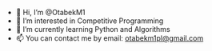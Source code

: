 - 👋 Hi, I’m @OtabekM1
- 👀 I’m interested in Competitive Programming
- 🌱 I’m currently learning Python and Algorithms
- 📫 You can contact me by email: otabekm1pl@gmail.com

<!---
OtabekM1/OtabekM1 is a ✨ special ✨ repository because its `README.md` (this file) appears on your GitHub profile.
You can click the Preview link to take a look at your changes.
--->
